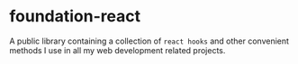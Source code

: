 # foundation-react

A public library containing a collection of `react hooks` and other convenient methods I use in all my web development related projects. 

